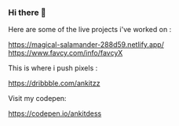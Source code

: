 ### Hi there 👋

Here are some of the live projects i've worked on :

https://magical-salamander-288d59.netlify.app/
https://www.favcy.com/info/favcyX

This is where i push pixels :

https://dribbble.com/ankitzz

Visit my codepen:

https://codepen.io/ankitdess

